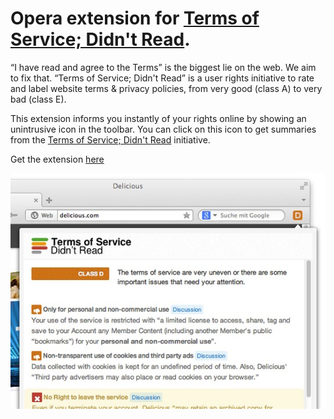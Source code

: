 
# Opera extension for [Terms of Service; Didn't Read][tosdr].
 
“I have read and agree to the Terms” is the biggest lie on the web.
We aim to fix that. “Terms of Service; Didn't Read” is a user
rights initiative to rate and label website terms & privacy
policies, from very good (class A) to very bad (class E).

This extension informs you instantly of your rights online by
showing an unintrusive icon in the toolbar. You can click on this
icon to get summaries from the [Terms of Service; Didn't
Read][tosdr] initiative.

Get the extension
[here](https://addons.opera.com/fr/extensions/details/terms-of-service-didnt-read/)

![screenshot](images/screenshot1.jpg)

[tosdr]: http://tosdr.org
